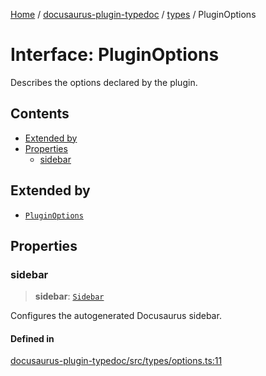 [Home](../../../README.md) / [docusaurus-plugin-typedoc](../../README.md) / [types](../README.md) / PluginOptions

# Interface: PluginOptions

Describes the options declared by the plugin.

## Contents

* [Extended by](#extended-by)
* [Properties](#properties)
  * [sidebar](#sidebar)

## Extended by

* [`PluginOptions`](../../index/interfaces/PluginOptions.md)

## Properties

### sidebar

> **sidebar**: [`Sidebar`](Sidebar.md)

Configures the autogenerated Docusaurus sidebar.

#### Defined in

[docusaurus-plugin-typedoc/src/types/options.ts:11](https://github.com/typedoc2md/typedoc-plugin-markdown/blob/main/packages/docusaurus-plugin-typedoc/src/types/options.ts#L11)
